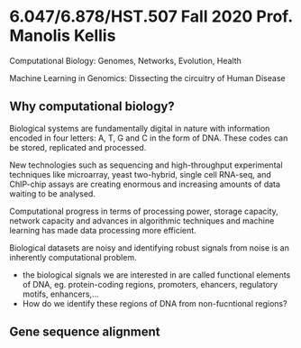 # 6.047/6.878/HST.507 Fall 2020 Prof. Manolis Kellis
Computational Biology: Genomes, Networks, Evolution, Health

Machine Learning in Genomics: Dissecting the circuitry of Human Disease

## Why computational biology?

Biological systems are fundamentally digital in nature with information encoded in four letters: A, T, G and C in the form of DNA. These codes can be stored, replicated and processed.

New technologies such as sequencing and high-throughput experimental techniques like microarray, yeast two-hybrid, single cell RNA-seq, and ChIP-chip assays are creating enormous and increasing amounts of data waiting to be analysed.

Computational progress in terms of processing power, storage capacity, network capacity and advances in algorithmic techniques and machine learning has made data processing more efficient.

Biological datasets are noisy and identifying robust signals from noise is an inherently computational problem.
- the biological signals we are interested in are called functional elements of DNA, eg. protein-coding regions, promoters, ehancers, regulatory motifs, enhancers,...
- How do we identify these regions of DNA from non-fucntional regions?

## Gene sequence alignment
